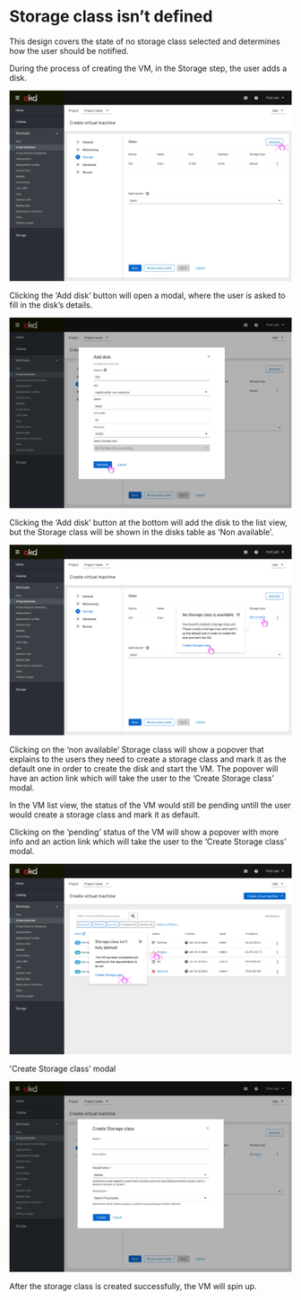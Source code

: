 # Storage class isn’t defined

This design covers the state of no storage class selected and determines how the user should be notified.

During the process of creating the VM, in the Storage step, the user adds a disk.

![Add disk action](img/Add-disk-default.png)

Clicking the ‘Add disk’ button will open a modal, where the user is asked to fill in the disk’s details.

![Fill in disk details](img/Add-disk-modal-details-required.png)

Clicking the ‘Add disk’ button at the bottom will add the disk to the list view, but the Storage class will be shown in the disks table as ‘Non available’.

![Empty Storage class popover](img/Disks-list.png)

Clicking on the ‘non available’ Storage class will show a popover that explains to the users they need to create a storage class and mark it as the default one in order to create the disk and start the VM.
The popover will have an action link which will take the user to the ‘Create Storage class’ modal.

In the VM list view, the status of the VM would still be pending untill the user would create a storage class and mark it as default.

Clicking on the ‘pending’ status of the VM will show a popover with more info and an action link which will take the user to the ‘Create Storage class’ modal.

![vmlist with popover](img/vmlist.png)

'Create Storage class’ modal

![Create storage class modal](img/Create-storage-class-modal.png)

After the storage class is created successfully, the VM will spin up.
